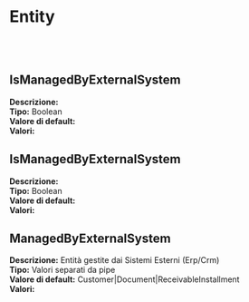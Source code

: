 # Entity

<br><br> 

IsManagedByExternalSystem 
----
**Descrizione:** <br>
**Tipo:** Boolean<br>
**Valore di default:** <br>
**Valori:**

IsManagedByExternalSystem 
----
**Descrizione:** <br>
**Tipo:** Boolean<br>
**Valore di default:** <br>
**Valori:**

ManagedByExternalSystem 
----
**Descrizione:** Entità gestite dai Sistemi Esterni (Erp/Crm)<br>
**Tipo:** Valori separati da pipe<br>
**Valore di default:** Customer&#124;Document&#124;ReceivableInstallment<br>
**Valori:**

